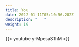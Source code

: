 ```yaml
---
title: You
date: 2022-01-11T05:10:56.282Z
description: "   "
weight: 19
---
```

{{< youtube y-MpesaS1hM >}}
